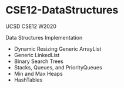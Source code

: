 # CSE12-DataStructures
UCSD CSE12 W2020

Data Structures Implementation
- Dynamic Resizing Generic ArrayList
- Generic LinkedList
- Binary Search Trees
- Stacks, Queues, and PriorityQueues 
- Min and Max Heaps
- HashTables


